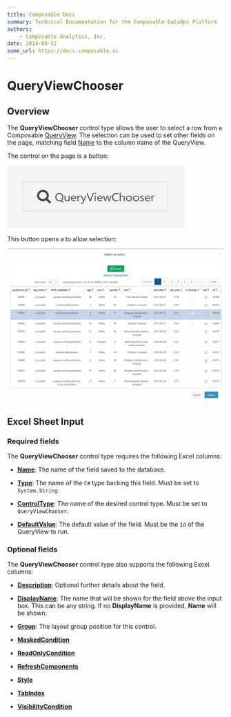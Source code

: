 ```yaml
---
title: Composable Docs
summary: Technical Documentation for the Composable DataOps Platform
authors:
    - Composable Analytics, Inc.
date: 2014-08-12
some_url: https://docs.composable.ai
---
```


# QueryViewChooser

## Overview

The **QueryViewChooser** control type allows the user to select a row from a Composable [QueryView](../../04.QueryViews/01.Overview.md). The selection can be used to set other fields on the page, matching field [Name](../06.Setting-Details/Name.md) to the column name of the QueryView.

The control on the page is a button:

![QueryViewChooser Control](../img/QueryViewChooser.png)

This button opens a to allow selection:

![QueryViewChooser Menu](../img/QueryViewChooser-Modal.png)

## Excel Sheet Input

### Required fields

The **QueryViewChooser** control type requires the following Excel columns:

- [**Name**](../06.Setting-Details/Name.md): The name of the field saved to the database.

- [**Type**](../06.Setting-Details/Type.md): The name of the `C#` type backing this field. Must be set to `System.String`.

- [**ControlType**](../06.Setting-Details/ControlType.md): The name of the desired control type. Must be set to `QueryViewChooser`.

- [**DefaultValue**](../06.Setting-Details/DefaultValue.md): The default value of the field. Must be the `Id` of the QueryView to run.

### Optional fields

The **QueryViewChooser** control type also supports the following Excel columns:

- [**Description**](../06.Setting-Details/Description.md): Optional further details about the field.

- [**DisplayName**](../06.Setting-Details/DisplayName.md): The name that will be shown for the field above the input box. This can be any string. If no **DisplayName** is provided, **Name** will be shown.

- [**Group**](../06.Setting-Details/Group.md): The layout group position for this control.

- [**MaskedCondition**](../06.Setting-Details/MaskedCondition.md)

- [**ReadOnlyCondition**](../06.Setting-Details/ReadOnlyCondition.md)

- [**RefreshComponents**](../06.Setting-Details/RefreshComponents.md)

- [**Style**](../06.Setting-Details/Style.md)

- [**TabIndex**](../06.Setting-Details/TabIndex.md)

- [**VisibilityCondition**](../06.Setting-Details/VisibilityCondition.md)